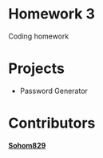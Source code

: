 # Homework 3
Coding homework

# Projects
 - Password Generator


# Contributors
[**Sohom829**](https://github.com/Sohom829)